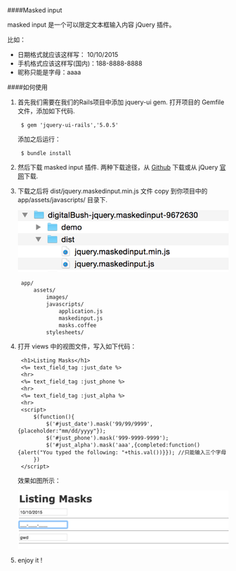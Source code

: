 ####Masked input 

masked input 是一个可以限定文本框输入内容 jQuery 插件。

比如：

- 日期格式就应该这样写： 10/10/2015
- 手机格式应该这样写(国内)：188-8888-8888
- 昵称只能是字母：aaaa

####如何使用

1. 首先我们需要在我们的Rails项目中添加 jquery-ui gem. 打开项目的 Gemfile 文件，添加如下代码.

		$ gem 'jquery-ui-rails','5.0.5'
	
	添加之后运行：

		$ bundle install
	
2. 然后下载 masked input 插件. 两种下载途径，从 [Github](https://github.com/digitalBush/jquery.maskedinput) 下载或从 jQuery [官网](https://plugins.jquery.com/maskedinput/)下载.

3. 下载之后将 dist/jquery.maskedinput.min.js 文件 copy 到你项目中的 app/assets/javascripts/ 目录下.

	<img src='../../images/maskedinput.png' width='500' />

		app/
			assets/
				images/
				javascripts/
					application.js
					maskedinput.js
					masks.coffee
				stylesheets/
			
4. 打开 views 中的视图文件，写入如下代码：
	
		<h1>Listing Masks</h1>
		<%= text_field_tag :just_date %>
		<hr>
		<%= text_field_tag :just_phone %>
		<hr>
		<%= text_field_tag :just_alpha %>
		<hr>
		<script>
  			$(function(){
    			$('#just_date').mask('99/99/9999',{placeholder:"mm/dd/yyyy"});
    			$('#just_phone').mask('999-9999-9999');
    			$('#just_alpha').mask('aaa',{completed:function(){alert("You typed the following: "+this.val())}}); //只能输入三个字母
  			})
		</script>
		
	效果如图所示：
	
	<img src='../../images/maskedinput3.png' width='500' />
	
5. enjoy it !